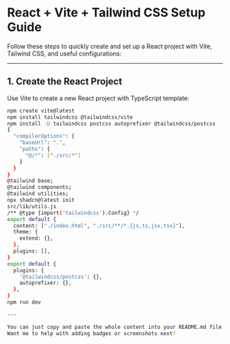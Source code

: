 # React + Vite + Tailwind CSS Setup Guide

Follow these steps to quickly create and set up a React project with Vite, Tailwind CSS, and useful configurations:

---

## 1. Create the React Project

Use Vite to create a new React project with TypeScript template:

```bash
npm create vite@latest
npm install tailwindcss @tailwindcss/vite
npm install -D tailwindcss postcss autoprefixer @tailwindcss/postcss
{
  "compilerOptions": {
    "baseUrl": ".",
    "paths": {
      "@/*": ["./src/*"]
    }
  }
}
@tailwind base; 
@tailwind components;
@tailwind utilities;
npx shadcn@latest init
src/lib/utils.js
/** @type {import('tailwindcss').Config} */
export default {
  content: ["./index.html", "./src/**/*.{js,ts,jsx,tsx}"],
  theme: {
    extend: {},
  },
  plugins: [],
}
export default {
  plugins: {
    '@tailwindcss/postcss': {},
    autoprefixer: {},
  },
}
npm run dev

---

You can just copy and paste the whole content into your README.md file.  
Want me to help with adding badges or screenshots next?
